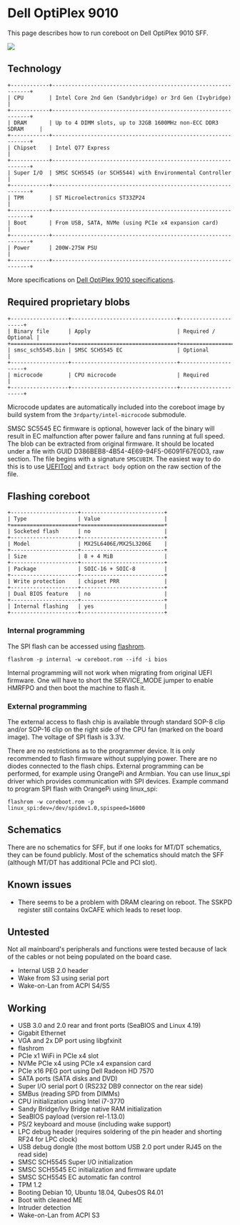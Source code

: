 # Dell OptiPlex 9010

This page describes how to run coreboot on Dell OptiPlex 9010 SFF.

![](optiplex_9010.jpg)

## Technology

```{eval-rst}
+------------+---------------------------------------------------------------+
| CPU        | Intel Core 2nd Gen (Sandybridge) or 3rd Gen (Ivybridge)       |
+------------+---------------------------------------------------------------+
| DRAM       | Up to 4 DIMM slots, up to 32GB 1600MHz non-ECC DDR3 SDRAM     |
+------------+---------------------------------------------------------------+
| Chipset    | Intel Q77 Express                                             |
+------------+---------------------------------------------------------------+
| Super I/O  | SMSC SCH5545 (or SCH5544) with Environmental Controller       |
+------------+---------------------------------------------------------------+
| TPM        | ST Microelectronics ST33ZP24                                  |
+------------+---------------------------------------------------------------+
| Boot       | From USB, SATA, NVMe (using PCIe x4 expansion card)           |
+------------+---------------------------------------------------------------+
| Power      | 200W-275W PSU                                                 |
+------------+---------------------------------------------------------------+
```

More specifications on [Dell OptiPlex 9010 specifications].

## Required proprietary blobs

```{eval-rst}
+------------------+---------------------------------+---------------------+
| Binary file      | Apply                           | Required / Optional |
+==================+=================================+=====================+
| smsc_sch5545.bin | SMSC SCH5545 EC                 | Optional            |
+------------------+---------------------------------+---------------------+
| microcode        | CPU microcode                   | Required            |
+------------------+---------------------------------+---------------------+
```

Microcode updates are automatically included into the coreboot image by build
system from the `3rdparty/intel-microcode` submodule.

SMSC SC5545 EC firmware is optional, however lack of the binary will result in
EC malfunction after power failure and fans running at full speed. The blob can
be extracted from original firmware. It should be located under a file with
GUID D386BEB8-4B54-4E69-94F5-06091F67E0D3, raw section. The file begins with a
signature `SMSCUBIM`. The easiest way to do this is to use [UEFITool] and
`Extract body` option on the raw section of the file.

## Flashing coreboot

```{eval-rst}
+---------------------+--------------------------+
| Type                | Value                    |
+=====================+==========================+
| Socketed flash      | no                       |
+---------------------+--------------------------+
| Model               | MX25L6406E/MX25L3206E    |
+---------------------+--------------------------+
| Size                | 8 + 4 MiB                |
+---------------------+--------------------------+
| Package             | SOIC-16 + SOIC-8         |
+---------------------+--------------------------+
| Write protection    | chipset PRR              |
+---------------------+--------------------------+
| Dual BIOS feature   | no                       |
+---------------------+--------------------------+
| Internal flashing   | yes                      |
+---------------------+--------------------------+
```

### Internal programming

The SPI flash can be accessed using [flashrom].

    flashrom -p internal -w coreboot.rom --ifd -i bios

Internal programming will not work when migrating from original UEFI firmware.
One will have to short the SERVICE_MODE jumper to enable HMRFPO and then boot
the machine to flash it.

### External programming

The external access to flash chip is available through standard SOP-8 clip
and/or SOP-16 clip on the right side of the CPU fan (marked on the board
image). The voltage of SPI flash is 3.3V.

There are no restrictions as to the programmer device. It is only recommended
to flash firmware without supplying power. There are no diodes connected to the
flash chips. External programming can be performed, for example using OrangePi
and Armbian. You can use linux_spi driver which provides communication with SPI
devices. Example command to program SPI flash with OrangePi using linux_spi:

    flashrom -w coreboot.rom -p linux_spi:dev=/dev/spidev1.0,spispeed=16000

## Schematics

There are no schematics for SFF, but if one looks for MT/DT schematics, they
can be found publicly. Most of the schematics should match the SFF (although
MT/DT has additional PCIe and PCI slot).

## Known issues

- There seems to be a problem with DRAM clearing on reboot. The SSKPD register
  still contains 0xCAFE which leads to reset loop.

## Untested

Not all mainboard's peripherals and functions were tested because of lack of
the cables or not being populated on the board case.

- Internal USB 2.0 header
- Wake from S3 using serial port
- Wake-on-Lan from ACPI S4/S5

## Working

- USB 3.0 and 2.0 rear and front ports (SeaBIOS and Linux 4.19)
- Gigabit Ethernet
- VGA and 2x DP port using libgfxinit
- flashrom
- PCIe x1 WiFi in PCIe x4 slot
- NVMe PCIe x4 using PCIe x4 expansion card
- PCIe x16 PEG port using Dell Radeon HD 7570
- SATA ports (SATA disks and DVD)
- Super I/O serial port 0 (RS232 DB9 connector on the rear side)
- SMBus (reading SPD from DIMMs)
- CPU initialization using Intel i7-3770
- Sandy Bridge/Ivy Bridge native RAM initialization
- SeaBIOS payload (version rel-1.13.0)
- PS/2 keyboard and mouse (including wake support)
- LPC debug header (requires soldering of the pin header and shorting RF24 for
  LPC clock)
- USB debug dongle (the most bottom USB 2.0 port under RJ45 on the read side)
- SMSC SCH5545 Super I/O initialization
- SMSC SCH5545 EC initialization and firmware update
- SMSC SCH5545 EC automatic fan control
- TPM 1.2
- Booting Debian 10, Ubuntu 18.04, QubesOS R4.01
- Boot with cleaned ME
- Intruder detection
- Wake-on-Lan from ACPI S3

[flashrom]: https://flashrom.org/
[Dell OptiPlex 9010 specifications]: https://www.dell.com/downloads/global/products/optix/en/dell_optiplex_9010_spec_sheet.pdf
[UEFITool]: https://github.com/LongSoft/UEFITool
